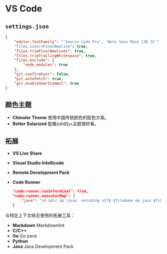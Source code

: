 # VS Code

## `settings.json`

```json
{
    "editor.fontFamily": "'Source Code Pro', 'Noto Sans Mono CJK SC'"
    "files.insertFinalNewline": true,
    "files.trimFinalNewlines": true,
    "files.trimTrailingWhitespace": true,
    "files.exclude": {
        "node_modules": true
    },
    "git.confirmSync": false,
    "git.autofetch": true,
    "git.enableSmartCommit": true
}
```

## 颜色主题

* **Chinolor Theme** 使用中国传统颜色的配色方案。
* **Better Solarized** 配置zsh的`ys`主题很好看。

## 拓展

* **VS Live Share**
* **Visual Studio Intellicode**
* **Remote Development Pack**
* **Code Runner**

    ```json
    "code-runner.runInTerminal": true,
    "code-runner.executorMap": {
        "java": "cd $dir && javac -encoding utf8 $fileName && java $fileNameWithoutExt",
    }
    ```

与特定上下文结合使用的拓展工具：

* **Markdown** Markdownlint
* **C/C++**
* **Go** Go pack
* **Python**
* **Java** Java Development Pack
